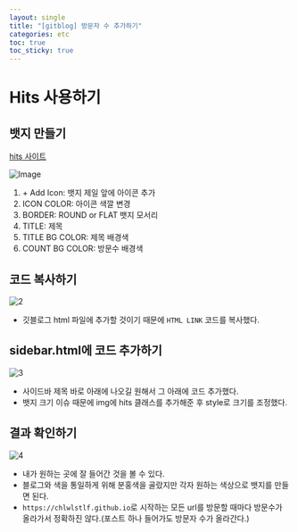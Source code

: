 ```yaml
---
layout: single
title: "[gitblog] 방문자 수 추가하기"
categories: etc
toc: true
toc_sticky: true
---
```


# Hits 사용하기

## 뱃지 만들기

[hits 사이트](https://hits.sh/)

![Image](https://github.com/user-attachments/assets/60925233-feb7-4366-85f2-dc3b16fb4ff6)

1. \+ Add Icon: 뱃지 제일 앞에 아이콘 추가
2. ICON COLOR: 아이콘 색깔 변경
3. BORDER: ROUND or FLAT 뱃지 모서리
4. TITLE: 제목
5. TITLE BG COLOR: 제목 배경색
6. COUNT BG COLOR: 방문수 배경색

## 코드 복사하기

![2](https://github.com/chlwlstlf/data/assets/63334368/65786571-55b5-4ee0-a78b-9e1657ee9382)

- 깃블로그 html 파일에 추가할 것이기 때문에 `HTML LINK` 코드를 복사했다.

## sidebar.html에 코드 추가하기

![3](https://github.com/chlwlstlf/data/assets/63334368/edbf7288-a66e-4c14-bef7-1cd5972ce067)

- 사이드바 제목 바로 아래에 나오길 원해서 그 아래에 코드 추가했다.
- 뱃지 크기 이슈 때문에 img에 hits 클래스를 추가해준 후 style로 크기를 조정했다.

## 결과 확인하기

![4](https://github.com/chlwlstlf/data/assets/63334368/ef1f8776-873b-4628-a34c-4be483f566e0)

- 내가 원하는 곳에 잘 들어간 것을 볼 수 있다.
- 블로그와 색을 통일하게 위해 분홍색을 골랐지만 각자 원하는 색상으로 뱃지를 만들면 된다.
- `https://chlwlstlf.github.io`로 시작하는 모든 url를 방문할 때마다 방문수가 올라가서 정확하진 않다.(포스트 하나 들어가도 방문자 수가 올라간다.)
